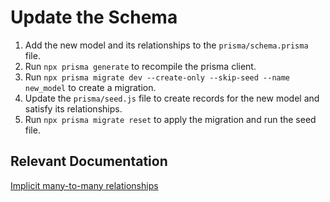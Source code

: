 # Update the Schema

1. Add the new model and its relationships to the `prisma/schema.prisma` file.
2. Run `npx prisma generate` to recompile the prisma client.
3. Run `npx prisma migrate dev --create-only --skip-seed --name new_model` to create a migration.
4. Update the `prisma/seed.js` file to create records for the new model and satisfy its relationships.
5. Run `npx prisma migrate reset` to apply the migration and run the seed file.

## Relevant Documentation

[Implicit many-to-many relationships](https://www.prisma.io/docs/concepts/components/prisma-schema/relations/many-to-many-relations#implicit-many-to-many-relations)
